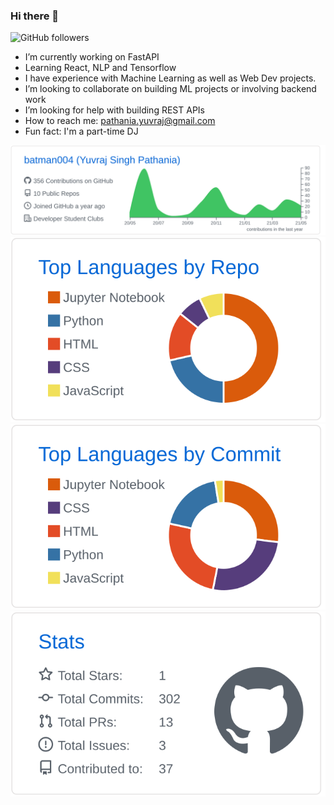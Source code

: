 ### Hi there 👋

![GitHub followers](https://img.shields.io/github/followers/batman004?style=social) 
- I’m currently working on FastAPI  
- Learning React, NLP and Tensorflow
- I have experience with Machine Learning as well as Web Dev projects.
- I’m looking to collaborate on building ML projects or involving backend work
- I’m looking for help with building REST APIs
- How to reach me: pathania.yuvraj@gmail.com 
- Fun fact: I'm a part-time DJ 


[![](./profile-summary-card-output/github/0-profile-details.svg)](https://github.com/batman004/github-profile-summary-cards)
[![](./profile-summary-card-output/github/1-repos-per-language.svg)](https://github.com/batman004/github-profile-summary-cards)
[![](./profile-summary-card-output/github/2-most-commit-language.svg)](https://github.com/batman004/github-profile-summary-cards)
[![](./profile-summary-card-output/github/3-stats.svg)](https://github.com/batman004/github-profile-summary-cards)
